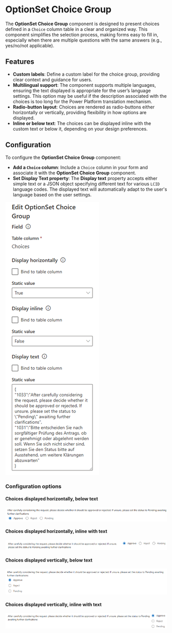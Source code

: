 ﻿# OptionSet Choice Group

The **OptionSet Choice Group** component is designed to present choices defined in a `Choice` column table in a  clear and organized way. This component simplifies the selection process, making forms easy to fill in, especially when there are multiple questions with the same answers (e.g., yes/no/not applicable).

## Features
- **Custom labels**: Define a custom label for the choice group, providing clear context and guidance for users.
- **Multilingual support**: The component supports multiple languages, ensuring the text displayed is appropriate for the user’s language settings. This option may be useful if the description associated with the choices is too long for the Power Platform translation mechanism.
- **Radio-button layout**: Choices are rendered as radio-buttons either horizontally or vertically, providing flexibility in how options are displayed.
- **Inline or below text**: The choices can be displayed inline with the custom text or below it, depending on your design preferences.

## Configuration

To configure the **OptionSet Choice Group** component:

- **Add a `Choice` column**: Include a `Choice` column in your form and associate it with the **OptionSet Choice Group** component.
- **Set Display Text property**: The **Display text** property accepts either simple text or a JSON object specifying different text for various `LCID` language codes.
The displayed text will automatically adapt to the user's language based on the user settings.

![alt text](./images/configuration.png)

### Configuration options

#### Choices displayed horizontally, below text
![alt text](./images/config1.png)

#### Choices displayed horizontally, inline with text
![alt text](./images/config2.png)

#### Choices displayed vertically, below text
![alt text](./images/config3.png)

#### Choices displayed vertically, inline with text
![alt text](./images/config4.png)

